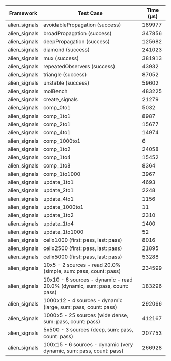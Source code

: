 | Framework | Test Case | Time (μs) |
| --- | --- | --- |
| alien_signals | avoidablePropagation (success) | 189977 |
| alien_signals | broadPropagation (success) | 347856 |
| alien_signals | deepPropagation (success) | 125682 |
| alien_signals | diamond (success) | 241023 |
| alien_signals | mux (success) | 381913 |
| alien_signals | repeatedObservers (success) | 43932 |
| alien_signals | triangle (success) | 87052 |
| alien_signals | unstable (success) | 59602 |
| alien_signals | molBench | 483225 |
| alien_signals | create_signals | 21279 |
| alien_signals | comp_0to1 | 5032 |
| alien_signals | comp_1to1 | 8987 |
| alien_signals | comp_2to1 | 15677 |
| alien_signals | comp_4to1 | 14974 |
| alien_signals | comp_1000to1 | 6 |
| alien_signals | comp_1to2 | 24058 |
| alien_signals | comp_1to4 | 15452 |
| alien_signals | comp_1to8 | 8364 |
| alien_signals | comp_1to1000 | 3967 |
| alien_signals | update_1to1 | 4693 |
| alien_signals | update_2to1 | 2248 |
| alien_signals | update_4to1 | 1156 |
| alien_signals | update_1000to1 | 11 |
| alien_signals | update_1to2 | 2310 |
| alien_signals | update_1to4 | 1400 |
| alien_signals | update_1to1000 | 52 |
| alien_signals | cellx1000 (first: pass, last: pass) | 8016 |
| alien_signals | cellx2500 (first: pass, last: pass) | 21895 |
| alien_signals | cellx5000 (first: pass, last: pass) | 53288 |
| alien_signals | 10x5 - 2 sources - read 20.0% (simple, sum: pass, count: pass) | 234599 |
| alien_signals | 10x10 - 6 sources - dynamic - read 20.0% (dynamic, sum: pass, count: pass) | 183296 |
| alien_signals | 1000x12 - 4 sources - dynamic (large, sum: pass, count: pass) | 292066 |
| alien_signals | 1000x5 - 25 sources (wide dense, sum: pass, count: pass) | 412167 |
| alien_signals | 5x500 - 3 sources (deep, sum: pass, count: pass) | 207753 |
| alien_signals | 100x15 - 6 sources - dynamic (very dynamic, sum: pass, count: pass) | 266928 |

